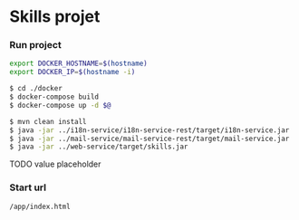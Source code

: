 # Skills projet

### Run project

```sh
export DOCKER_HOSTNAME=$(hostname)
export DOCKER_IP=$(hostname -i)

$ cd ./docker
$ docker-compose build
$ docker-compose up -d $@

$ mvn clean install
$ java -jar ../i18n-service/i18n-service-rest/target/i18n-service.jar
$ java -jar ../mail-service/mail-service-rest/target/mail-service.jar
$ java -jar ../web-service/target/skills.jar
```

TODO value placeholder

### Start url

```
/app/index.html
```